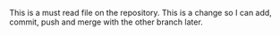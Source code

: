 This is a must read file on the repository.
This is a change so I can add, commit, push and merge with the other branch later.

